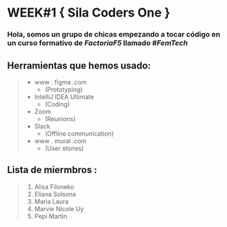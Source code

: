 # WEEK#1 { Sila Coders One }


### Hola, somos un grupo de chicas empezando a tocar código en un curso formativo de ***FactoriaF5*** llamado ***#FemTech***  


 ## Herramientas que hemos usado: 
> - www . figma .com 
> 	- (Prototyping)
> - IntelliJ IDEA Ultimate
> 	- (Coding)
> - Zoom
> 	- (Reunions)
> - Slack
> 	- (Offline communication)
> - www . mural .com 
> 	- (User stories)
 

 ## Lista de miermbros : 
> 1. Alisa Filoneko
> 2. Eliana Solsona
> 3. Maria Laura
> 4. Marvie Nicole Uy
> 5. Pepi Martin